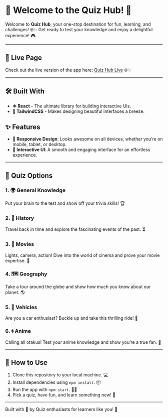 # 🎉 Welcome to the Quiz Hub! 🌟

Welcome to **Quiz Hub**, your one-stop destination for fun, learning, and challenges! 🤓✨ Get ready to test your knowledge and enjoy a delightful experience! 🎮

---

## 🔗 Live Page

Check out the live version of the app here: [Quiz Hub Live](#) 🌐✨

---

## 🛠️ Built With

- **⚛️ React** - The ultimate library for building interactive UIs.
- **🎨 TailwindCSS** - Makes designing beautiful interfaces a breeze.

## ✨ Features

- **🌟 Responsive Design**: Looks awesome on all devices, whether you’re on mobile, tablet, or desktop.
- **🎉 Interactive UI**: A smooth and engaging interface for an effortless experience.

---

## 🧠 Quiz Options

### 1. 🌍 General Knowledge

Put your brain to the test and show off your trivia skills! 🏆

### 2. 📜 History

Travel back in time and explore the fascinating events of the past. ⏳

### 3. 🎥 Movies

Lights, camera, action! Dive into the world of cinema and prove your movie expertise. 🍿

### 4. 🗺️ Geography

Take a tour around the globe and show how much you know about our planet. 🌎

### 5. 🚗 Vehicles

Are you a car enthusiast? Buckle up and take this thrilling ride! 🚙

### 6. 🌀 Anime

Calling all otakus! Test your anime knowledge and show you’re a true fan. 🎌

---

## 🚀 How to Use

1. Clone this repository to your local machine. 💻
2. Install dependencies using `npm install`. 📦
3. Run the app with `npm start`. 🏃‍♂️
4. Pick a quiz, have fun, and learn something new! 🎯

---

Built with 💖 by Quiz enthusiasts for learners like you! 🌈
